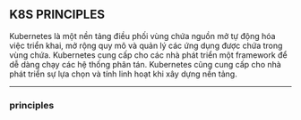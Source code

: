 <h2>K8S PRINCIPLES</h2>
Kubernetes là một nền tảng điều phối vùng chứa nguồn mở tự động hóa việc triển khai, mở rộng quy mô và quản lý các ứng dụng được chứa trong vùng chứa. Kubernetes cung cấp cho các nhà phát triển một framework để dễ dàng chạy các hệ thống phân tán. Kubernetes cũng cung cấp cho nhà phát triển sự lựa chọn và tính linh hoạt khi xây dựng nền tảng.
<hr>
<h3>principles</h3>
